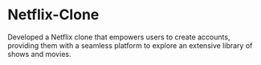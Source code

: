 # Netflix-Clone
Developed a Netflix clone that empowers users to create accounts, providing them with a seamless platform to explore an extensive library of shows and movies.
